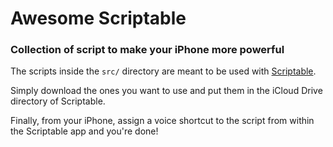 # Awesome Scriptable

### Collection of script to make your iPhone more powerful

The scripts inside the `src/` directory are meant to be used with [Scriptable](https://scriptable.app).

Simply download the ones you want to use and put them in the iCloud Drive directory of Scriptable.

Finally, from your iPhone, assign a voice shortcut to the script from within the Scriptable app and you're done!
